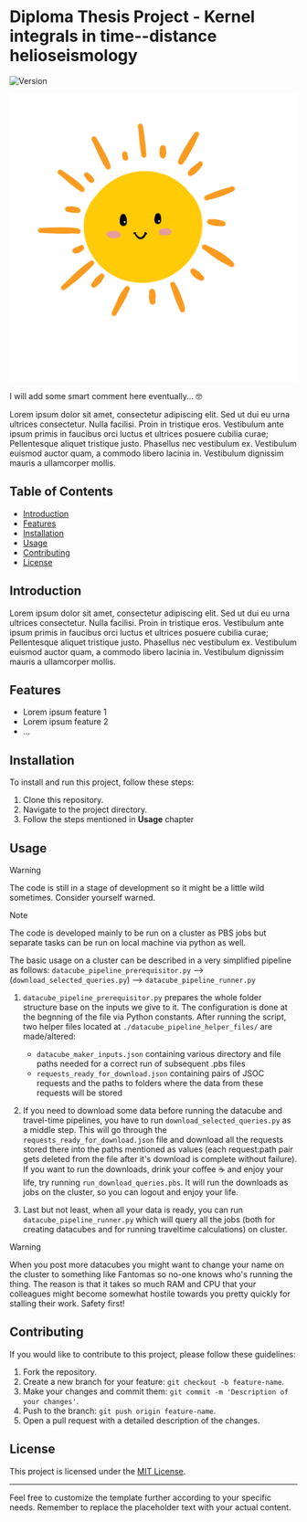 # Diploma Thesis Project - Kernel integrals in time--distance helioseismology

![Version](https://img.shields.io/badge/version-v1.0-blue)

![sunny|300x300](./sunny.png)

I will add some smart comment here eventually... 🤓

Lorem ipsum dolor sit amet, consectetur adipiscing elit. Sed ut dui eu urna ultrices consectetur. Nulla facilisi. Proin in tristique eros. Vestibulum ante ipsum primis in faucibus orci luctus et ultrices posuere cubilia curae; Pellentesque aliquet tristique justo. Phasellus nec vestibulum ex. Vestibulum euismod auctor quam, a commodo libero lacinia in. Vestibulum dignissim mauris a ullamcorper mollis.

## Table of Contents

- [Introduction](#introduction)
- [Features](#features)
- [Installation](#installation)
- [Usage](#usage)
- [Contributing](#contributing)
- [License](#license)

## Introduction

Lorem ipsum dolor sit amet, consectetur adipiscing elit. Sed ut dui eu urna ultrices consectetur. Nulla facilisi. Proin in tristique eros. Vestibulum ante ipsum primis in faucibus orci luctus et ultrices posuere cubilia curae; Pellentesque aliquet tristique justo. Phasellus nec vestibulum ex. Vestibulum euismod auctor quam, a commodo libero lacinia in. Vestibulum dignissim mauris a ullamcorper mollis.

## Features

- Lorem ipsum feature 1
- Lorem ipsum feature 2
- ...

## Installation

To install and run this project, follow these steps:

1. Clone this repository.
2. Navigate to the project directory.
3. Follow the steps mentioned in **Usage** chapter

## Usage

> [!WARNING]
> The code is still in a stage of development so it might be a little wild sometimes. Consider yourself warned.

> [!NOTE]
> The code is developed mainly to be run on a cluster as PBS jobs but separate tasks can be run on local machine via python as well.

The basic usage on a cluster can be described in a very simplified pipeline as follows:
`datacube_pipeline_prerequisitor.py` --> (`download_selected_queries.py`) --> `datacube_pipeline_runner.py`

1. `datacube_pipeline_prerequisitor.py` prepares the whole folder structure base on the inputs we give to it. The configuration is done at the begnning of the file via Python constants. After running the script, two helper files located at `./datacube_pipeline_helper_files/` are made/altered:
   * `datacube_maker_inputs.json` containing various directory and file paths needed for a correct run of subsequent .pbs files
   * `requests_ready_for_download.json` containing pairs of JSOC requests and the paths to folders where the data from these requests will be stored

2. If you need to download some data before running the datacube and travel-time pipelines, you have to run `download_selected_queries.py` as a middle step. This will go through the `requests_ready_for_download.json` file and download all the requests stored there into the paths mentioned as values (each request:path pair gets deleted from the file after it's download is complete without failure). If you want to run the downloads, drink your coffee ☕ and enjoy your life, try running `run_download_queries.pbs`. It will run the downloads as jobs on the cluster, so you can logout and enjoy your life.

3. Last but not least, when all your data is ready, you can run `datacube_pipeline_runner.py` which will query all the jobs (both for creating datacubes and for running traveltime calculations) on cluster.

> [!WARNING]
> When you post more datacubes you might want to change your name on the cluster to something like Fantomas so no-one knows who's running the thing. The reason is that it takes so much RAM and CPU that your colleagues might become somewhat hostile towards you pretty quickly for stalling their work. Safety first!

## Contributing

If you would like to contribute to this project, please follow these guidelines:

1. Fork the repository.
2. Create a new branch for your feature: `git checkout -b feature-name`.
3. Make your changes and commit them: `git commit -m 'Description of your changes'`.
4. Push to the branch: `git push origin feature-name`.
5. Open a pull request with a detailed description of the changes.

## License

This project is licensed under the [MIT License](LICENSE).

---

Feel free to customize the template further according to your specific needs. Remember to replace the placeholder text with your actual content.
